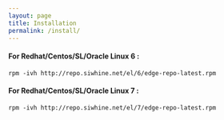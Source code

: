 ```yaml
---
layout: page
title: Installation
permalink: /install/
---
```


#### For Redhat/Centos/SL/Oracle Linux 6 :

```rpm -ivh http://repo.siwhine.net/el/6/edge-repo-latest.rpm```

#### For Redhat/Centos/SL/Oracle Linux 7 :

```rpm -ivh http://repo.siwhine.net/el/7/edge-repo-latest.rpm```

